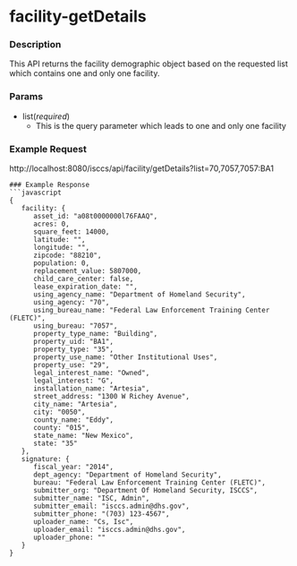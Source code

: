 # facility-getDetails
### Description  
This API returns the facility demographic object based on the requested list which contains one and only one facility.
       
### Params
* list(*required*)
    * This is the query parameter which leads to one and only one facility

### Example Request  
http://localhost:8080/isccs/api/facility/getDetails?list=70,7057,7057:BA1
```
### Example Response  
```javascript
{
   facility: {
      asset_id: "a08t0000000l76FAAQ",
      acres: 0,
      square_feet: 14000,
      latitude: "",
      longitude: "",
      zipcode: "88210",
      population: 0,
      replacement_value: 5807000,
      child_care_center: false,
      lease_expiration_date: "",
      using_agency_name: "Department of Homeland Security",
      using_agency: "70",
      using_bureau_name: "Federal Law Enforcement Training Center (FLETC)",
      using_bureau: "7057",
      property_type_name: "Building",
      property_uid: "BA1",
      property_type: "35",
      property_use_name: "Other Institutional Uses",
      property_use: "29",
      legal_interest_name: "Owned",
      legal_interest: "G",
      installation_name: "Artesia",
      street_address: "1300 W Richey Avenue",
      city_name: "Artesia",
      city: "0050",
      county_name: "Eddy",
      county: "015",
      state_name: "New Mexico",
      state: "35"
   },
   signature: {
      fiscal_year: "2014",
      dept_agency: "Department of Homeland Security",
      bureau: "Federal Law Enforcement Training Center (FLETC)",
      submitter_org: "Department Of Homeland Security, ISCCS",
      submitter_name: "ISC, Admin",
      submitter_email: "isccs.admin@dhs.gov",
      submitter_phone: "(703) 123-4567",
      uploader_name: "Cs, Isc",
      uploader_email: "isccs.admin@dhs.gov",
      uploader_phone: ""
   }
}
```